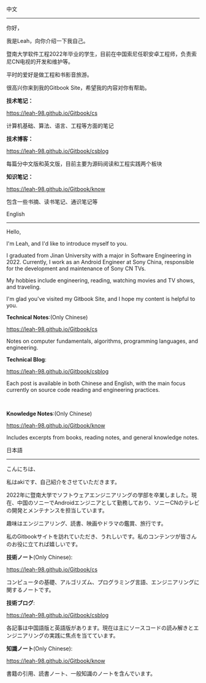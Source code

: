   

  

中文

----

  

你好，

我是Leah，向你介绍一下我自己。

暨南大学软件工程2022年毕业的学生，目前在中国索尼任职安卓工程师，负责索尼CN电视的开发和维护等。

平时的爱好是做工程和书影音旅游。

很高兴你来到我的Gitbook Site，希望我的内容对你有帮助。

  

**技术笔记：**

https://leah-98.github.io/Gitbook/cs

计算机基础、算法、语言、工程等方面的笔记

  

**技术博客：**

https://leah-98.github.io/Gitbook/csblog

每篇分中文版和英文版，目前主要为源码阅读和工程实践两个板块

  

**知识笔记：**

https://leah-98.github.io/Gitbook/know

包含一些书摘、读书笔记、通识笔记等

  

  

English

------

  

Hello,

I'm Leah, and I'd like to introduce myself to you.

I graduated from Jinan University with a major in Software Engineering in 2022. Currently, I work as an Android Engineer at Sony China, responsible for the development and maintenance of Sony CN TVs.

My hobbies include engineering, reading, watching movies and TV shows, and traveling.

I'm glad you've visited my Gitbook Site, and I hope my content is helpful to you.

  

**Technical Notes**:(Only Chinese)

https://leah-98.github.io/Gitbook/cs

Notes on computer fundamentals, algorithms, programming languages, and engineering.

  

**Technical Blog**:

https://leah-98.github.io/Gitbook/csblog

Each post is available in both Chinese and English, with the main focus currently on source code reading and engineering practices.

<br>

**Knowledge Notes**:(Only Chinese)

https://leah-98.github.io/Gitbook/know

Includes excerpts from books, reading notes, and general knowledge notes.

  

  

日本語

------

  

こんにちは、

私はakiです、自己紹介をさせていただきます。

2022年に暨南大学でソフトウェアエンジニアリングの学部を卒業しました。現在、中国のソニーでAndroidエンジニアとして勤務しており、ソニーCNのテレビの開発とメンテナンスを担当しています。

趣味はエンジニアリング、読書、映画やドラマの鑑賞、旅行です。

私のGitbookサイトを訪れていただき、うれしいです。私のコンテンツが皆さんのお役に立てれば嬉しいです。

  

**技術ノート**(Only Chinese):

https://leah-98.github.io/Gitbook/cs

コンピュータの基礎、アルゴリズム、プログラミング言語、エンジニアリングに関するノートです。

  

**技術ブログ**:

https://leah-98.github.io/Gitbook/csblog

各記事は中国語版と英語版があります。現在は主にソースコードの読み解きとエンジニアリングの実践に焦点を当てています。

  

**知識ノート**(Only Chinese):

https://leah-98.github.io/Gitbook/know

書籍の引用、読書ノート、一般知識のノートを含んでいます。


